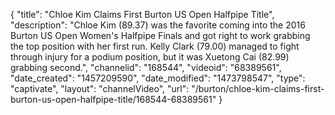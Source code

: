 {
    "title": "Chloe Kim Claims First Burton US Open Halfpipe Title",
    "description": "Chloe Kim (89.37) was the favorite coming into the 2016 Burton US Open Women's Halfpipe Finals and got right to work grabbing the top position with her first run. Kelly Clark (79.00) managed to fight through injury for a podium position, but it was Xuetong Cai (82.99) grabbing second.",
    "channelid": "168544",
    "videoid": "68389561",
    "date_created": "1457209590",
    "date_modified": "1473798547",
    "type": "captivate",
    "layout": "channelVideo",
    "url": "\/burton\/chloe-kim-claims-first-burton-us-open-halfpipe-title\/168544-68389561"
}